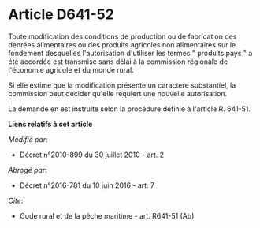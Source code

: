 # Article D641-52

Toute modification des conditions de production ou de fabrication des denrées alimentaires ou des produits agricoles non
alimentaires sur le fondement desquelles l'autorisation d'utiliser les termes " produits pays " a été accordée est transmise
sans délai à la commission régionale de l'économie agricole et du monde rural. 

Si elle estime que la modification présente un caractère substantiel, la commission peut décider qu'elle requiert une
nouvelle autorisation. 

La demande en est instruite selon la procédure définie à l'article R. 641-51.

**Liens relatifs à cet article**

_Modifié par_:

  - Décret n°2010-899 du 30 juillet 2010 - art. 2

_Abrogé par_:

  - Décret n°2016-781 du 10 juin 2016 - art. 7

_Cite_:

  - Code rural et de la pêche maritime - art. R641-51 (Ab)
